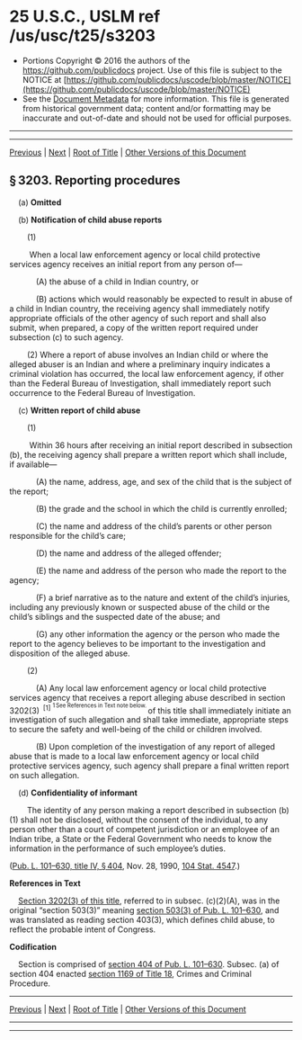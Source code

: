 ---
---

# 25 U.S.C., USLM ref /us/usc/t25/s3203

* Portions Copyright © 2016 the authors of the https://github.com/publicdocs project.
  Use of this file is subject to the NOTICE at [https://github.com/publicdocs/uscode/blob/master/NOTICE](https://github.com/publicdocs/uscode/blob/master/NOTICE)
* See the [Document Metadata](././../../../..//README.md) for more information.
  This file is generated from historical government data; content and/or formatting may be inaccurate and out-of-date and should not be used for official purposes.

----------
----------

[Previous](./../../../..//us/usc/t25/ch34/m__us_usc_t25_s3202.md) | [Next](./../../../..//us/usc/t25/ch34/m__us_usc_t25_s3204.md) | [Root of Title](./../../../../) | [Other Versions of this Document](https://publicdocs.github.io/go/links?ns=uslm&ref=%2Fus%2Fusc%2Ft25%2Fs3203)

## § 3203. Reporting procedures

    (a) __Omitted__ 

    (b) __Notification of child abuse reports__ 

        (1)

         When a local law enforcement agency or local child protective services agency receives an initial report from any person of—

            (A) the abuse of a child in Indian country, or

            (B) actions which would reasonably be expected to result in abuse of a child in Indian country, the receiving agency shall immediately notify appropriate officials of the other agency of such report and shall also submit, when prepared, a copy of the written report required under subsection (c) to such agency.

        (2) Where a report of abuse involves an Indian child or where the alleged abuser is an Indian and where a preliminary inquiry indicates a criminal violation has occurred, the local law enforcement agency, if other than the Federal Bureau of Investigation, shall immediately report such occurrence to the Federal Bureau of Investigation.

    (c) __Written report of child abuse__ 

        (1)

         Within 36 hours after receiving an initial report described in subsection (b), the receiving agency shall prepare a written report which shall include, if available—

            (A) the name, address, age, and sex of the child that is the subject of the report;

            (B) the grade and the school in which the child is currently enrolled;

            (C) the name and address of the child’s parents or other person responsible for the child’s care;

            (D) the name and address of the alleged offender;

            (E) the name and address of the person who made the report to the agency;

            (F) a brief narrative as to the nature and extent of the child’s injuries, including any previously known or suspected abuse of the child or the child’s siblings and the suspected date of the abuse; and

            (G) any other information the agency or the person who made the report to the agency believes to be important to the investigation and disposition of the alleged abuse.

        (2)

            (A) Any local law enforcement agency or local child protective services agency that receives a report alleging abuse described in section 3202(3)  <sup>\[1\]</sup>  <sup><sup> 1 See References in Text note below. </sup></sup>  of this title shall immediately initiate an investigation of such allegation and shall take immediate, appropriate steps to secure the safety and well-being of the child or children involved.

            (B) Upon completion of the investigation of any report of alleged abuse that is made to a local law enforcement agency or local child protective services agency, such agency shall prepare a final written report on such allegation.

    (d) __Confidentiality of informant__ 

        The identity of any person making a report described in subsection (b)(1) shall not be disclosed, without the consent of the individual, to any person other than a court of competent jurisdiction or an employee of an Indian tribe, a State or the Federal Government who needs to know the information in the performance of such employee’s duties.

([Pub. L. 101–630, title IV, § 404][/us/pl/101/630/s404], Nov. 28, 1990, [104 Stat. 4547][/us/stat/104/4547].)

 __References in Text__ 

    [Section 3202(3) of this title][/us/usc/t25/s3202/3], referred to in subsec. (c)(2)(A), was in the original “section 503(3)” meaning [section 503(3) of Pub. L. 101–630][/us/pl/101/630/s503/3], and was translated as reading section 403(3), which defines child abuse, to reflect the probable intent of Congress.

 __Codification__ 

    Section is comprised of [section 404 of Pub. L. 101–630][/us/pl/101/630/s404]. Subsec. (a) of section 404 enacted [section 1169 of Title 18][/us/usc/t18/s1169], Crimes and Criminal Procedure.

----------

[Previous](./../../../..//us/usc/t25/ch34/m__us_usc_t25_s3202.md) | [Next](./../../../..//us/usc/t25/ch34/m__us_usc_t25_s3204.md) | [Root of Title](./../../../../) | [Other Versions of this Document](https://publicdocs.github.io/go/links?ns=uslm&ref=%2Fus%2Fusc%2Ft25%2Fs3203)

----------
----------

[/us/pl/101/630/s404]: https://publicdocs.github.io/go/links?ns=uslm&ref=%2Fus%2Fpl%2F101%2F630%2Fs404
[/us/stat/104/4547]: https://publicdocs.github.io/go/links?ns=uslm&ref=%2Fus%2Fstat%2F104%2F4547
[/us/usc/t25/s3202/3]: https://publicdocs.github.io/go/links?ns=uslm&ref=%2Fus%2Fusc%2Ft25%2Fs3202%2F3
[/us/pl/101/630/s503/3]: https://publicdocs.github.io/go/links?ns=uslm&ref=%2Fus%2Fpl%2F101%2F630%2Fs503%2F3
[/us/pl/101/630/s404]: https://publicdocs.github.io/go/links?ns=uslm&ref=%2Fus%2Fpl%2F101%2F630%2Fs404
[/us/usc/t18/s1169]: https://publicdocs.github.io/go/links?ns=uslm&ref=%2Fus%2Fusc%2Ft18%2Fs1169



